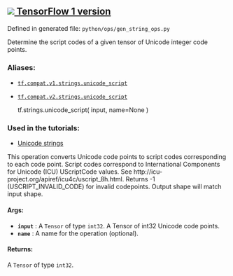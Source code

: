 [ ![](https://tensorflow.google.cn/images/tf_logo_32px.png) TensorFlow 1
version](/versions/r1.15/api_docs/python/tf/strings/unicode_script)  
---  
  
Defined in generated file: `python/ops/gen_string_ops.py`

Determine the script codes of a given tensor of Unicode integer code points.

### Aliases:

  * [`tf.compat.v1.strings.unicode_script`](/api_docs/python/tf/strings/unicode_script)
  * [`tf.compat.v2.strings.unicode_script`](/api_docs/python/tf/strings/unicode_script)

    
    
    tf.strings.unicode_script(
        input,
        name=None
    )
    

### Used in the tutorials:

  * [Unicode strings](https://tensorflow.google.cn/tutorials/load_data/unicode)

This operation converts Unicode code points to script codes corresponding to
each code point. Script codes correspond to International Components for
Unicode (ICU) UScriptCode values. See http://icu-
project.org/apiref/icu4c/uscript_8h.html. Returns -1 (USCRIPT_INVALID_CODE)
for invalid codepoints. Output shape will match input shape.

#### Args:

  * **`input`** : A `Tensor` of type `int32`. A Tensor of int32 Unicode code points.
  * **`name`** : A name for the operation (optional).

#### Returns:

A `Tensor` of type `int32`.

